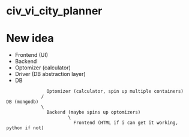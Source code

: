 # civ_vi_city_planner





# New idea

- Frontend (UI)
- Backend
- Optomizer (calculator)
- Driver (DB abstraction layer)
- DB

```
               Optomizer (calculator, spin up multiple containers)
             /
DB (mongodb)
             \
               Backend (maybe spins up optomizers)
                       \
                         Frontend (HTML if i can get it working, python if not)
```



